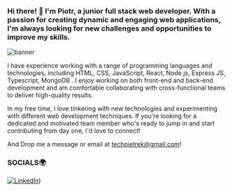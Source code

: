 

<!--
**Pietrek1989/Pietrek1989** is a ✨ _special_ ✨ repository because its `README.md` (this file) appears on your GitHub profile.

Here are some ideas to get you started:

- 🔭 I’m currently working on ...
- 🌱 I’m currently learning ...
- 👯 I’m looking to collaborate on ...
- 🤔 I’m looking for help with ...
- 💬 Ask me about ...
- 📫 How to reach me: ...
- 😄 Pronouns: ...
- ⚡ Fun fact: ...
-->
### Hi there! 👋  I'm Piotr, a junior full stack web developer. With a passion for creating dynamic and engaging web applications, I'm always looking for new challenges and opportunities to improve my skills.
![banner](https://user-images.githubusercontent.com/68666992/230426744-6d3a4bc7-7360-468a-8c83-d5cbc9a64800.png)



I have experience working with a range of programming languages and technologies, including HTML, CSS, JavaScript, React, Node.js, Express JS, Typescript, MongoDB . I enjoy working on both front-end and back-end development and am comfortable collaborating with cross-functional teams to deliver high-quality results.

In my free time, I love tinkering with new technologies and experimenting with different web development techniques. If you're looking for a dedicated and motivated team member who's ready to jump in and start contributing from day one, I'd love to connect!

And Drop me a message or email at techpietrek@gmail.com!

### SOCIALS🌍
[![LinkedIn](https://skillicons.dev/icons?i=linkedin)](https://www.linkedin.com/in/piotr-rodzen-a60501158/))




